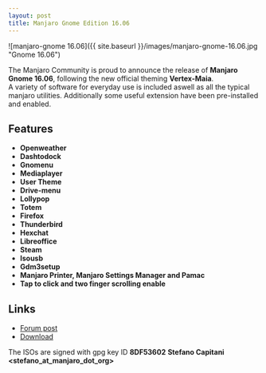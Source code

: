 ```yaml
---
layout: post
title: Manjaro Gnome Edition 16.06
---
```


![manjaro-gnome 16.06]({{ site.baseurl }}/images/manjaro-gnome-16.06.jpg "Gnome 16.06")

The Manjaro Community is proud to announce the release of **Manjaro Gnome 16.06**, following the new official theming **Vertex-Maia**.  
A variety of software for everyday use is included aswell as all the typical manjaro utilities. Additionally some useful extension have been pre-installed and enabled.  

## Features

* **Openweather**
* **Dashtodock**
* **Gnomenu**
* **Mediaplayer**
* **User Theme**
* **Drive-menu**
* **Lollypop**
* **Totem**
* **Firefox**
* **Thunderbird**
* **Hexchat**
* **Libreoffice**
* **Steam**
* **Isousb**
* **Gdm3setup**
* **Manjaro Printer, Manjaro Settings Manager and Pamac**
* **Tap to click and two finger scrolling enable** 

## Links

* [Forum post](https://forum.manjaro.org/t/manjaro-gnome-16-06/)
* [Download](https://sourceforge.net/projects/manjarolinux/files/community/Gnome/2016.06/)

The ISOs are signed with gpg key ID **8DF53602** **Stefano Capitani <stefano_at_manjaro_dot_org>**
